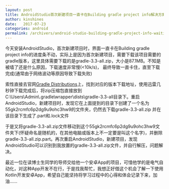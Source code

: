 ```yaml
---
layout: post
title: AndroidStudio首次新建项目一直卡在Building gradle project info解决方案
author: kinshines
date:   2017-07-23
categories: android
permalink: /archivers/android-studio-building-gradle-project-info-waiting
---
```


今天安装AndroidStudio，首次新建项目时，界面一直卡在Building gradle project info的进度条不动，实际上是因为首次新建项目，需要下载该项目需要的gradle版本，这里具体需要下载的是gradle-3.3-all.zip，大小是87.1MB。不知是被墙了还是什么原因，下载速度非常慢(<10k/s)， 最终导致一直卡住，直至下载完成(通常由于网络波动等原因导致下载失败)


索性直接去官网[Gradle Distributions](http://services.gradle.org/distributions/)上，找到对应的版本下载地址，使用迅雷几秒钟下载完成后，将zip压缩包直接放到C:\Users\Admin\\.gradle\wrapper\dists\gradle-3.3-all目录下。重启AndroidStudio，新建项目时，发现它在上面提到的目录下创建了一个名为55gk2rcmfc6p2dg9u9ohc3hw9的文件夹，仍然去下载gradle-3.3-all.zip 并在该目录下生成了.part和.lock文件

于是又将gradle-3.3-all.zip文件移动到这个55gk2rcmfc6p2dg9u9ohc3hw9文件夹下(怀疑命名是随机的，在其他电脑或版本上不一定要是叫这个名字)，并删除gradle-3.3-all.zip.part。再次重启AndroidStudio，新建项目，发现AndroidStudio可以识别到我放置的gradle-3.3-all.zip文件，并自行解压，问题解决。


最近一位在读博士生同学的导师交给他一个安卓App的项目，可惜他学的是电气自动化，对这种App开发不在行，于是找我帮忙，我想正好借这个机会了解一下使用Kotlin开发安卓App，希望自己能坚持将学习过程中的心得和体会记录下来，加油……

